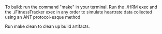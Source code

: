 To build: run the command "make" in your terminal. Run the ./HRM exec and the ./FitnessTracker exec in any order to simulate heartrate data collected using an ANT protocol-esque method

Run make clean to clean up build artifacts.